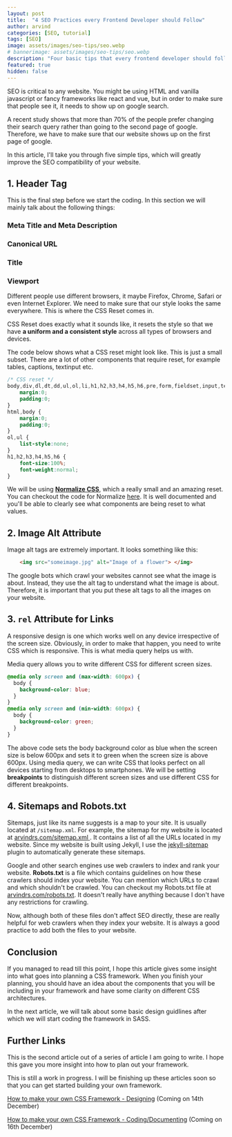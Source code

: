 ```yaml
---
layout: post
title:  "4 SEO Practices every Frontend Developer should Follow"
author: arvind
categories: [SEO, tutorial]
tags: [SEO]
image: assets/images/seo-tips/seo.webp
# bannerimage: assets/images/seo-tips/seo.webp
description: "Four basic tips that every frontend developer should follow and put into practice"
featured: true
hidden: false
---
```



SEO is critical to any website. You might be using HTML and vanilla javascript or fancy frameworks like react and vue, but in order to make sure that people see it, it needs to show up on google search.

A recent study shows that more than 70% of the people prefer changing their search query rather than going to the second page of google. Therefore, we have to make sure that our website shows up on the first page of google.

In this article, I'll take you through five simple tips, which will greatly improve the SEO compatibility of your website.


## 1. Header Tag

This is the final step before we start the coding. In this section we will mainly talk about the following things:

### Meta Title and Meta Description
### Canonical URL
### Title
### Viewport


Different people use different browsers, it maybe Firefox, Chrome, Safari or even Internet Explorer. We need to make sure that our style looks the same everywhere. This is where the CSS Reset comes in.

CSS Reset does exactly what it sounds like, it resets the style so that we have **a uniform and a consistent style** across all types of browsers and devices.

The code below shows what a CSS reset might look like. This is just a small subset. There are a lot of other components that require reset, for example tables, captions, textinput etc.

```css
/* CSS reset */
body,div,dl,dt,dd,ul,ol,li,h1,h2,h3,h4,h5,h6,pre,form,fieldset,input,textarea,p,blockquote,th,td { 
    margin:0;
    padding:0;
}
html,body {
    margin:0;
    padding:0;
}
ol,ul {
    list-style:none;
}
h1,h2,h3,h4,h5,h6 {
    font-size:100%;
    font-weight:normal;
}
```

We will be using <a href="https://necolas.github.io/normalize.css/" target="_blank" rel="nofollow">**Normalize CSS**</a>, which a really small and an amazing reset. You can checkout the code for Normalize <a href="https://github.com/necolas/normalize.css/blob/master/normalize.css" target="_blank" rel="nofollow">here</a>. It is well documented and you'll be able to clearly see what components are being reset to what values.

## 2. Image Alt Attribute

Image alt tags are extremely important. It looks something like this:

```html
    <img src="someimage.jpg" alt="Image of a flower"> </img>
```
The google bots which crawl your websites cannot see what the image is about. Instead, they use the alt tag to understand what the image is about. Therefore, it is important that you put these alt tags to all the images on your website.

## 3. `rel` Attribute for Links


A responsive design is one which works well on any device irrespective of the screen size. Obviously, in order to make that happen, you need to write CSS which is responsive. This is what media query helps us with.

Media query allows you to write different CSS for different screen sizes.

```css
@media only screen and (max-width: 600px) {
  body {
    background-color: blue;
  }
}
@media only screen and (min-width: 600px) {
  body {
    background-color: green;
  }
}
```

The above code sets the body background color as blue when the screen size is below 600px and sets it to green when the screen size is above 600px. 
Using media query, we can write CSS that looks perfect on all devices starting from desktops to smartphones. We will be setting **breakpoints** to distinguish different screen sizes and use different CSS for different breakpoints.


## 4. Sitemaps and Robots.txt

Sitemaps, just like its name suggests is a map to your site. It is usually located at `/sitemap.xml`. For example, the sitemap for my website is located at <a href="https://www.arvindrs.com/sitemap.xml" target="_blank"> arvindrs.com/sitemap.xml </a>. It contains a list of all the URLs located in my website. 
Since my website is built using Jekyll, I use the <a href="https://github.com/jekyll/jekyll-sitemap" target="_blank" rel="nofollow noopener">jekyll-sitemap</a> plugin to automatically generate these sitemaps.

Google and other search engines use web crawlers to index and rank your website. <b>Robots.txt</b> is a file which contains guidelines on how these crawlers should index your website. You can mention which URLs to crawl and which shouldn't be crawled. You can checkout my Robots.txt file at <a href="https://arvindrs.com/robots.txt" target="_blank">arvindrs.com/robots.txt</a>. It doesn't really have anything because I don't have any restrictions for crawling.

Now, although both of these files don't affect SEO directly, these are really helpful for web crawlers when they index your website. It is always a good practice to add both the files to your website.


## Conclusion

If you managed to read till this point, I hope this article gives some insight into what goes into planning a CSS framework. When you finish your planning, you should have an idea about the components that you will be including in your framework and have some clarity on different CSS architectures. 

In the next article, we will talk about some basic design guidlines after which we will start coding the framework in SASS.

## Further Links

This is the second article out of a series of article I am going to write. I hope this gave you more insight into how to plan out your framework.

This is still a work in progress. I will be finishing up these articles soon so that you can get started building your own framework.

<a href="javascript:void(0)">How to make your own CSS Framework - Designing</a> (Coming on 14th December)

<a href="javascript:void(0)">How to make your own CSS Framework - Coding/Documenting</a> (Coming on 16th December)